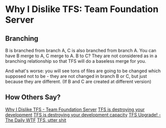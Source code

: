 # Why I Dislike TFS: Team Foundation Server

## Branching

B is branched from branch A, C is also branched from branch A. You can have B merge to A, C merge to A.
B to C? They are not considered as in a branching relationship so that TFS will do a baseless merge for you.

And what's worse: you will see tons of files are going to be changed which supposed not to be - they are not
changed in branch B or C, but just because they are different. (If B and C are created at different version)

## How Others Say?
[Why I Dislike TFS - Team Foundation Server](https://www.altamiracorp.com/blog/employee-posts/why-i-dislike-tfs---team-found)
[TFS is destroying your development](https://news.ycombinator.com/item?id=2984091)
[TFS is destroying your development capacity](http://www.reddit.com/r/programming/comments/kc5di/tfs_is_destroying_your_development_capacity/)
[TFS Upgrade! - The Daily WTF](https://what.thedailywtf.com/t/tfs-upgrade/3661)
[TFS, utter shit](http://linsux.org/index.php?/topic/4905-tfs-utter-shit/)
